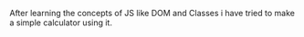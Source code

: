 After learning the concepts of JS like DOM and Classes i have tried to make a simple calculator using it.
